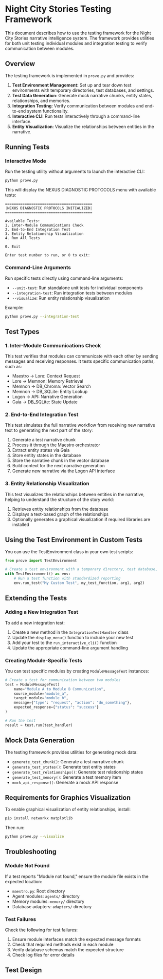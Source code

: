 # Night City Stories Testing Framework

This document describes how to use the testing framework for the Night City Stories narrative intelligence system. The framework provides utilities for both unit testing individual modules and integration testing to verify communication between modules.

## Overview

The testing framework is implemented in `prove.py` and provides:

1. **Test Environment Management**: Set up and tear down test environments with temporary directories, test databases, and settings.
2. **Test Data Generation**: Generate mock narrative chunks, entity states, relationships, and memories.
3. **Integration Testing**: Verify communication between modules and end-to-end system functionality.
4. **Interactive CLI**: Run tests interactively through a command-line interface.
5. **Entity Visualization**: Visualize the relationships between entities in the narrative.

## Running Tests

### Interactive Mode

Run the testing utility without arguments to launch the interactive CLI:

```bash
python prove.py
```

This will display the NEXUS DIAGNOSTIC PROTOCOLS menu with available tests:

```
========================================
|NEXUS DIAGNOSTIC PROTOCOLS INITIALIZED|
========================================

Available Tests:
1. Inter-Module Communications Check
2. End-to-End Integration Test
3. Entity Relationship Visualization
4. Run All Tests

0. Exit

Enter test number to run, or 0 to exit:
```

### Command-Line Arguments

Run specific tests directly using command-line arguments:

- `--unit-test`: Run standalone unit tests for individual components
- `--integration-test`: Run integration tests between modules
- `--visualize`: Run entity relationship visualization

Example:
```bash
python prove.py --integration-test
```

## Test Types

### 1. Inter-Module Communications Check

This test verifies that modules can communicate with each other by sending messages and receiving responses. It tests specific communication paths, such as:

- Maestro → Lore: Context Request
- Lore → Memnon: Memory Retrieval
- Memnon → DB_Chroma: Vector Search
- Memnon → DB_SQLite: Entity Lookup
- Logon → API: Narrative Generation
- Gaia → DB_SQLite: State Update

### 2. End-to-End Integration Test

This test simulates the full narrative workflow from receiving new narrative text to generating the next part of the story:

1. Generate a test narrative chunk
2. Process it through the Maestro orchestrator
3. Extract entity states via Gaia
4. Store entity states in the database
5. Store the narrative chunk in the vector database
6. Build context for the next narrative generation
7. Generate new narrative via the Logon API interface

### 3. Entity Relationship Visualization

This test visualizes the relationships between entities in the narrative, helping to understand the structure of the story world:

1. Retrieves entity relationships from the database
2. Displays a text-based graph of the relationships
3. Optionally generates a graphical visualization if required libraries are installed

## Using the Test Environment in Custom Tests

You can use the TestEnvironment class in your own test scripts:

```python
from prove import TestEnvironment

# Create a test environment with a temporary directory, test database, and settings
with TestEnvironment() as env:
    # Run a test function with standardized reporting
    env.run_test("My Custom Test", my_test_function, arg1, arg2)
```

## Extending the Tests

### Adding a New Integration Test

To add a new integration test:

1. Create a new method in the `IntegrationTestHandler` class
2. Update the `display_menu()` function to include your new test
3. Add your test to the `run_interactive_cli()` function
4. Update the appropriate command-line argument handling

### Creating Module-Specific Tests

You can test specific modules by creating `ModuleMessageTest` instances:

```python
# Create a test for communication between two modules
test = ModuleMessageTest(
    name="Module A to Module B Communication",
    source_module="module_a", 
    target_module="module_b",
    message={"type": "request", "action": "do_something"},
    expected_response={"status": "success"}
)

# Run the test
result = test.run(test_handler)
```

## Mock Data Generation

The testing framework provides utilities for generating mock data:

- `generate_test_chunk()`: Generate a test narrative chunk
- `generate_test_states()`: Generate test entity states
- `generate_test_relationships()`: Generate test relationship states
- `generate_test_memory()`: Generate a test memory item
- `mock_api_response()`: Generate a mock API response

## Requirements for Graphics Visualization

To enable graphical visualization of entity relationships, install:

```bash
pip install networkx matplotlib
```

Then run:

```bash
python prove.py --visualize
```

## Troubleshooting

### Module Not Found

If a test reports "Module not found," ensure the module file exists in the expected location:

- `maestro.py`: Root directory
- Agent modules: `agents/` directory
- Memory modules: `memory/` directory
- Database adapters: `adapters/` directory

### Test Failures

Check the following for test failures:

1. Ensure module interfaces match the expected message formats
2. Check that required methods exist in each module
3. Verify database schemas match the expected structure
4. Check log files for error details 

## Test Design

